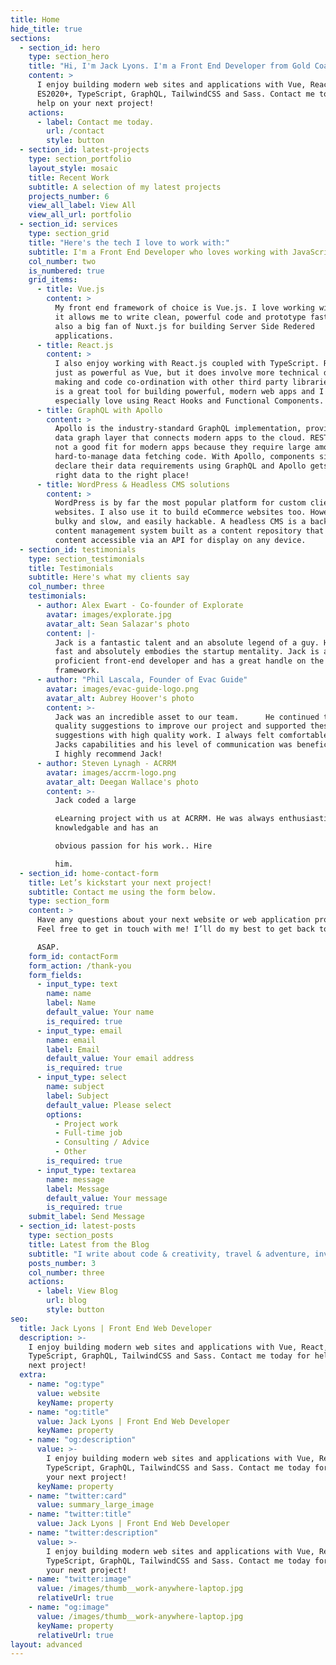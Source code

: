 ```yaml
---
title: Home
hide_title: true
sections:
  - section_id: hero
    type: section_hero
    title: "Hi, I'm Jack Lyons. I'm a Front End Developer from Gold Coast, Australia."
    content: >
      I enjoy building modern web sites and applications with Vue, React,
      ES2020+, TypeScript, GraphQL, TailwindCSS and Sass. Contact me today for
      help on your next project!
    actions:
      - label: Contact me today.
        url: /contact
        style: button
  - section_id: latest-projects
    type: section_portfolio
    layout_style: mosaic
    title: Recent Work
    subtitle: A selection of my latest projects
    projects_number: 6
    view_all_label: View All
    view_all_url: portfolio
  - section_id: services
    type: section_grid
    title: "Here's the tech I love to work with:"
    subtitle: I'm a Front End Developer who loves working with JavaScript & TypeScript
    col_number: two
    is_numbered: true
    grid_items:
      - title: Vue.js
        content: >
          My front end framework of choice is Vue.js. I love working with Vue as
          it allows me to write clean, powerful code and prototype fast! I'm
          also a big fan of Nuxt.js for building Server Side Redered
          applications.
      - title: React.js
        content: >
          I also enjoy working with React.js coupled with TypeScript. React is
          just as powerful as Vue, but it does involve more technical decision
          making and code co-ordination with other third party libraries. React
          is a great tool for building powerful, modern web apps and I
          especially love using React Hooks and Functional Components.
      - title: GraphQL with Apollo
        content: >
          Apollo is the industry-standard GraphQL implementation, providing the
          data graph layer that connects modern apps to the cloud. REST APIs are
          not a good fit for modern apps because they require large amounts of
          hard-to-manage data fetching code. With Apollo, components simply
          declare their data requirements using GraphQL and Apollo gets the
          right data to the right place!
      - title: WordPress & Headless CMS solutions
        content: >
          WordPress is by far the most popular platform for custom client
          websites. I also use it to build eCommerce websites too. However, it's
          bulky and slow, and easily hackable. A headless CMS is a back-end only
          content management system built as a content repository that makes
          content accessible via an API for display on any device.
  - section_id: testimonials
    type: section_testimonials
    title: Testimonials
    subtitle: Here's what my clients say
    col_number: three
    testimonials:
      - author: Alex Ewart - Co-founder of Explorate
        avatar: images/explorate.jpg
        avatar_alt: Sean Salazar's photo
        content: |-
          Jack is a fantastic talent and an absolute legend of a guy. He works 
          fast and absolutely embodies the startup mentality. Jack is a highly 
          proficient front-end developer and has a great handle on the Vue JS 
          framework.
      - author: "Phil Lascala, Founder of Evac Guide"
        avatar: images/evac-guide-logo.png
        avatar_alt: Aubrey Hoover's photo
        content: >-
          Jack was an incredible asset to our team.      He continued to provide
          quality suggestions to improve our project and supported these
          suggestions with high quality work. I always felt comfortable with
          Jacks capabilities and his level of communication was beneficial.    
          I highly recommend Jack!
      - author: Steven Lynagh - ACRRM
        avatar: images/accrm-logo.png
        avatar_alt: Deegan Wallace's photo
        content: >-
          Jack coded a large 

          eLearning project with us at ACRRM. He was always enthusiastic,
          knowledgable and has an 

          obvious passion for his work.. Hire 

          him.
  - section_id: home-contact-form
    title: Let’s kickstart your next project!
    subtitle: Contact me using the form below.
    type: section_form
    content: >
      Have any questions about your next website or web application project?
      Feel free to get in touch with me! I’ll do my best to get back to you 

      ASAP.
    form_id: contactForm
    form_action: /thank-you
    form_fields:
      - input_type: text
        name: name
        label: Name
        default_value: Your name
        is_required: true
      - input_type: email
        name: email
        label: Email
        default_value: Your email address
        is_required: true
      - input_type: select
        name: subject
        label: Subject
        default_value: Please select
        options:
          - Project work
          - Full-time job
          - Consulting / Advice
          - Other
        is_required: true
      - input_type: textarea
        name: message
        label: Message
        default_value: Your message
        is_required: true
    submit_label: Send Message
  - section_id: latest-posts
    type: section_posts
    title: Latest from the Blog
    subtitle: "I write about code & creativity, travel & adventure, investing & business"
    posts_number: 3
    col_number: three
    actions:
      - label: View Blog
        url: blog
        style: button
seo:
  title: Jack Lyons | Front End Web Developer
  description: >-
    I enjoy building modern web sites and applications with Vue, React,
    TypeScript, GraphQL, TailwindCSS and Sass. Contact me today for help on your
    next project!
  extra:
    - name: "og:type"
      value: website
      keyName: property
    - name: "og:title"
      value: Jack Lyons | Front End Web Developer
      keyName: property
    - name: "og:description"
      value: >-
        I enjoy building modern web sites and applications with Vue, React,
        TypeScript, GraphQL, TailwindCSS and Sass. Contact me today for help on
        your next project!
      keyName: property
    - name: "twitter:card"
      value: summary_large_image
    - name: "twitter:title"
      value: Jack Lyons | Front End Web Developer
    - name: "twitter:description"
      value: >-
        I enjoy building modern web sites and applications with Vue, React,
        TypeScript, GraphQL, TailwindCSS and Sass. Contact me today for help on
        your next project!
    - name: "twitter:image"
      value: /images/thumb__work-anywhere-laptop.jpg
      relativeUrl: true
    - name: "og:image"
      value: /images/thumb__work-anywhere-laptop.jpg
      keyName: property
      relativeUrl: true
layout: advanced
---
```

